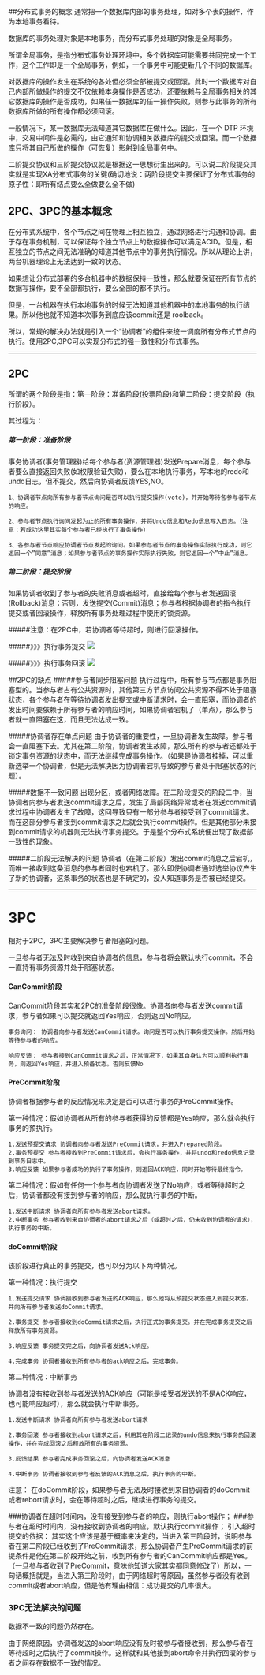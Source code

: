 ##分布式事务的概念
通常把一个数据库内部的事务处理，如对多个表的操作，作为本地事务看待。

数据库的事务处理对象是本地事务，而分布式事务处理的对象是全局事务。 

所谓全局事务，是指分布式事务处理环境中，多个数据库可能需要共同完成一个工作，这个工作即是一个全局事务，例如，一个事务中可能更新几个不同的数据库。

对数据库的操作发生在系统的各处但必须全部被提交或回滚。此时一个数据库对自己内部所做操作的提交不仅依赖本身操作是否成功，还要依赖与全局事务相关的其它数据库的操作是否成功，如果任一数据库的任一操作失败，则参与此事务的所有数据库所做的所有操作都必须回滚。 

一般情况下，某一数据库无法知道其它数据库在做什么。因此，在一个 DTP 环境中，交易中间件是必需的，由它通知和协调相关数据库的提交或回滚。而一个数据库只将其自己所做的操作（可恢复）影射到全局事务中。

二阶提交协议和三阶提交协议就是根据这一思想衍生出来的。可以说二阶段提交其实就是实现XA分布式事务的关键(确切地说：两阶段提交主要保证了分布式事务的原子性：即所有结点要么全做要么全不做)

## 2PC、3PC的基本概念
在分布式系统中，各个节点之间在物理上相互独立，通过网络进行沟通和协调。由于存在事务机制，可以保证每个独立节点上的数据操作可以满足ACID。但是，相互独立的节点之间无法准确的知道其他节点中的事务执行情况。所以从理论上讲，两台机器理论上无法达到一致的状态。

如果想让分布式部署的多台机器中的数据保持一致性，那么就要保证在所有节点的数据写操作，要不全部都执行，要么全部的都不执行。

但是，一台机器在执行本地事务的时候无法知道其他机器中的本地事务的执行结果。所以他也就不知道本次事务到底应该commit还是 roolback。

所以，常规的解决办法就是引入一个“协调者”的组件来统一调度所有分布式节点的执行。使用2PC,3PC可以实现分布式的强一致性和分布式事务。

---
## 2PC
所谓的两个阶段是指：第一阶段：准备阶段(投票阶段)和第二阶段：提交阶段（执行阶段）。

其过程为：
##### 第一阶段：准备阶段
事务协调者(事务管理器)给每个参与者(资源管理器)发送Prepare消息，每个参与者要么直接返回失败(如权限验证失败)，要么在本地执行事务，写本地的redo和undo日志，但不提交，然后向协调者反馈YES,NO。

	1、协调者节点向所有参与者节点询问是否可以执行提交操作(vote)，并开始等待各参与者节点的响应。
	
	2、参与者节点执行询问发起为止的所有事务操作，并将Undo信息和Redo信息写入日志。（注意：若成功这里其实每个参与者已经执行了事务操作）
	
	3、各参与者节点响应协调者节点发起的询问。如果参与者节点的事务操作实际执行成功，则它返回一个”同意”消息；如果参与者节点的事务操作实际执行失败，则它返回一个”中止”消息。

##### 第二阶段：提交阶段
如果协调者收到了参与者的失败消息或者超时，直接给每个参与者发送回滚(Rollback)消息；否则，发送提交(Commit)消息；参与者根据协调者的指令执行提交或者回滚操作，释放所有事务处理过程中使用的锁资源。

#####注意：在2PC中，若协调者等待超时，则进行回滚操作。

#####》》》执行事务提交
![](img/2PC-commit.png)


#####》》》执行事务回滚
![](img/2PC-rollback.png)

##2PC的缺点
#####参与者同步阻塞问题
执行过程中，所有参与节点都是事务阻塞型的。当参与者占有公共资源时，其他第三方节点访问公共资源不得不处于阻塞状态，各个参与者在等待协调者发出提交或中断请求时，会一直阻塞，而协调者的发出时间要依赖于所有参与者的响应时间，如果协调者宕机了（单点），那么参与者就一直阻塞在这，而且无法达成一致。

#####协调者存在单点问题
由于协调者的重要性，一旦协调者发生故障。参与者会一直阻塞下去。尤其在第二阶段，协调者发生故障，那么所有的参与者还都处于锁定事务资源的状态中，而无法继续完成事务操作。（如果是协调者挂掉，可以重新选举一个协调者，但是无法解决因为协调者宕机导致的参与者处于阻塞状态的问题）。

#####数据不一致问题
出现分区，或者网络故障。在二阶段提交的阶段二中，当协调者向参与者发送commit请求之后，发生了局部网络异常或者在发送commit请求过程中协调者发生了故障，这回导致只有一部分参与者接受到了commit请求。而在这部分参与者接到commit请求之后就会执行commit操作。但是其他部分未接到commit请求的机器则无法执行事务提交。于是整个分布式系统便出现了数据部一致性的现象。

#####二阶段无法解决的问题
协调者（在第二阶段）发出commit消息之后宕机，而唯一接收到这条消息的参与者同时也宕机了。那么即使协调者通过选举协议产生了新的协调者，这条事务的状态也是不确定的，没人知道事务是否被已经提交。


----

# 3PC
相对于2PC，3PC主要解决参与者阻塞的问题。

一旦参与者无法及时收到来自协调者的信息，参与者将会默认执行commit，不会一直持有事务资源并处于阻塞状态。

#### CanCommit阶段
CanCommit阶段其实和2PC的准备阶段很像。协调者向参与者发送commit请求，参与者如果可以提交就返回Yes响应，否则返回No响应。

	事务询问： 协调者向参与者发送CanCommit请求。询问是否可以执行事务提交操作。然后开始等待参与者的响应。

	响应反馈： 参与者接到CanCommit请求之后，正常情况下，如果其自身认为可以顺利执行事务，则返回Yes响应，并进入预备状态。否则反馈No

#### PreCommit阶段
协调者根据参与者的反应情况来决定是否可以进行事务的PreCommit操作。

第一种情况：假如协调者从所有的参与者获得的反馈都是Yes响应，那么就会执行事务的预执行。

	1.发送预提交请求 协调者向参与者发送PreCommit请求，并进入Prepared阶段。
	2.事务预提交 参与者接收到PreCommit请求后，会执行事务操作，并将undo和redo信息记录到事务日志中。
	3.响应反馈 如果参与者成功的执行了事务操作，则返回ACK响应，同时开始等待最终指令。

第二种情况：假如有任何一个参与者向协调者发送了No响应，或者等待超时之后，协调者都没有接到参与者的响应，那么就执行事务的中断。

	1.发送中断请求 协调者向所有参与者发送abort请求。
	2.中断事务 参与者收到来自协调者的abort请求之后（或超时之后，仍未收到协调者的请求），执行事务的中断。


#### doCommit阶段
该阶段进行真正的事务提交，也可以分为以下两种情况。

第一种情况：执行提交

	1.发送提交请求 协调接收到参与者发送的ACK响应，那么他将从预提交状态进入到提交状态。并向所有参与者发送doCommit请求。
	
	2.事务提交 参与者接收到doCommit请求之后，执行正式的事务提交。并在完成事务提交之后释放所有事务资源。
	
	3.响应反馈 事务提交完之后，向协调者发送Ack响应。
	
	4.完成事务 协调者接收到所有参与者的ack响应之后，完成事务。


第二种情况：中断事务 

协调者没有接收到参与者发送的ACK响应（可能是接受者发送的不是ACK响应，也可能响应超时），那么就会执行中断事务。

	1.发送中断请求 协调者向所有参与者发送abort请求
	
	2.事务回滚 参与者接收到abort请求之后，利用其在阶段二记录的undo信息来执行事务的回滚操作，并在完成回滚之后释放所有的事务资源。
	
	3.反馈结果 参与者完成事务回滚之后，向协调者发送ACK消息
	
	4.中断事务 协调者接收到参与者反馈的ACK消息之后，执行事务的中断。

注意：
在doCommit阶段，如果参与者无法及时接收到来自协调者的doCommit或者rebort请求时，会在等待超时之后，继续进行事务的提交。


###协调者在超时时间内，没有接受到参与者的响应，则执行abort操作；
###参与者在超时时间内，没有接收到协调者的响应，默认执行commit操作；
引入超时提交的依据：
其实这个应该是基于概率来决定的，当进入第三阶段时，说明参与者在第二阶段已经收到了PreCommit请求，那么协调者产生PreCommit请求的前提条件是他在第二阶段开始之前，收到所有参与者的CanCommit响应都是Yes。（一旦参与者收到了PreCommit，意味他知道大家其实都同意修改了）所以，一句话概括就是，当进入第三阶段时，由于网络超时等原因，虽然参与者没有收到commit或者abort响应，但是他有理由相信：成功提交的几率很大。

### 3PC无法解决的问题
数据不一致的问题仍然存在。

由于网络原因，协调者发送的abort响应没有及时被参与者接收到，那么参与者在等待超时之后执行了commit操作。这样就和其他接到abort命令并执行回滚的参与者之间存在数据不一致的情况。